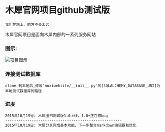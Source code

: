 木犀官网项目github测试版
===

    我们在路上、前方不会太远

木犀官网项目是面向木犀内部的一系列服务网站

### 图示:
![项目图示](http://7xj431.com1.z0.glb.clouddn.com/屏幕快照%202015-10-01%20下午10.05.40.png) <br/>


### 连接测试数据库

    clone 到本地后,修改'muxiwebsite/__init__.py'的[SQLALCHEMY_DATABASE_URI]为本地测试数据库的路径

### 进度

    2015年10月19号: 木犀图书测试版1.0上线，1.0+正在修bug
    -----------------------------------------------------
    2015年10月19日: 木犀分享完成基本功能，下一步整合markdown编辑器和优化

